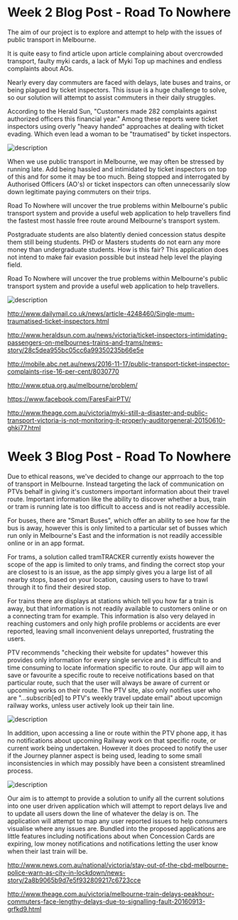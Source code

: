  
#    Week 2 Blog Post - Road To Nowhere
 
The aim of our project is to explore and attempt to help with the issues of public transport in Melbourne.

It is quite easy to find article upon article complaining about overcrowded transport, faulty myki cards, a lack of Myki Top up machines and endless complaints about AOs.

Nearly every day commuters are faced with delays, late buses and trains, or being plagued by ticket inspectors. This issue is a huge challenge to solve, so our solution will attempt to assist commuters in their daily struggles.

According to the Herald Sun, "Customers made 282 complaints against authorized officers this financial year." Among these reports were ticket inspectors using overly "heavy handed" approaches at dealing with ticket evading. Which even lead a woman to be "traumatised" by ticket inspectors.

![description](images/blog/week2/heavyhanded.jpg)

When we use public transport in Melbourne, we may often be stressed by running late. Add being hassled and intimidated by ticket inspectors on top of this and for some it may be too much. Being stopped and interrogated by Authorised Officers (AO's) or ticket inspectors can often unnecessarily slow down legitimate paying commuters on their trips.


Road To Nowhere will uncover the true problems within Melbourne's public transport system and provide a useful web application to help travellers find the fastest most hassle free route around Melbourne's transport system.

Postgraduate students are also blatently denied concession status despite them still being students. PHD or Masters students do not earn any more money than undergraduate students. How is this fair? This application does not intend to make fair evasion possible but instead help level the playing field.

Road To Nowhere will uncover the true problems within Melbourne's public transport system and provide a useful web application to help travellers.

![description](images/blog/week2/mindmap.jpg)


http://www.dailymail.co.uk/news/article-4248460/Single-mum-traumatised-ticket-inspectors.html

http://www.heraldsun.com.au/news/victoria/ticket-inspectors-intimidating-passengers-on-melbournes-trains-and-trams/news-story/28c5dea955bc05cc6a99350235b66e5e

http://mobile.abc.net.au/news/2016-11-17/public-transport-ticket-inspector-complaints-rise-16-per-cent/8030770

http://www.ptua.org.au/melbourne/problem/

https://www.facebook.com/FaresFairPTV/

http://www.theage.com.au/victoria/myki-still-a-disaster-and-public-transport-victoria-is-not-monitoring-it-properly-auditorgeneral-20150610-ghkj77.html

#    Week 3 Blog Post - Road To Nowhere

Due to ethical reasons, we've decided to change our apprroach to the top of transport in Melbourne. Instead targeting the lack of communication on PTVs behalf in giving it's customers important information about their travel route. Important information like the ability to discover whether a bus, train or tram is running late is too difficult to access and is not readily accessible.

For buses, there are "Smart Buses", which offer an ability to see how far the bus is away, however this is only limited to a particular set of busses which run only in Melbourne's East and the information is not readily accessible online or in an app format.

For trams, a solution called tramTRACKER currently exists however the scope of the app is limited to only trams, and finding the correct stop your are closest to is an issue, as the app simply gives you a large list of all nearby stops, based on your location, causing users to have to trawl through it to find their desired stop.

For trains there are displays at stations which tell you how far a train is away, but that information is not readily available to customers online or on a connecting tram for example. This information is also very delayed in reaching customers and only high profile problems or accidents are ever reported, leaving small inconvenient delays unreported, frustrating the users.

PTV recommends "checking their website for updates" however this provides only information for every single service and it is difficult to and time consuming to locate information specific to route. Our app will aim to save or favourite a specific route to receive notifications based on that particular route, such that the user will always be aware of current or upcoming works on their route. The PTV site, also only notifies user who are "...subscrib[ed] to PTV's weekly travel update email" about upcomign railway works, unless user actively look up their tain line.

![description](images/blog/week3/Bus%20Delays.PNG)

In addition, upon accessing a line or route within the PTV phone app, it has no notifications about upcoming Railway work on that specific route, or current work being undertaken. However it does proceed to notify the user if the Journey planner aspect is being used, leading to some small inconsistencies in which may possibly have been a consistent streamlined process.

![description](images/blog/week3/No%20notification.PNG)

Our aim is to attempt to provide a solution to unify all the current solutions into one user driven application which will attempt to report delays live and to update all users down the line of whatever the delay is on. The application will attempt to map any user reported issues to help consumers visualise where any issues are. Bundled into the proposed applications are little features including notifications about when Concession Cards are expiring, low money notifications and notifications letting the user know when their last train will be.

http://www.news.com.au/national/victoria/stay-out-of-the-cbd-melbourne-police-warn-as-city-in-lockdown/news-story/2a8b9065b9d7e5f932809217c6723cce

http://www.theage.com.au/victoria/melbourne-train-delays-peakhour-commuters-face-lengthy-delays-due-to-signalling-fault-20160913-grfkd9.html
